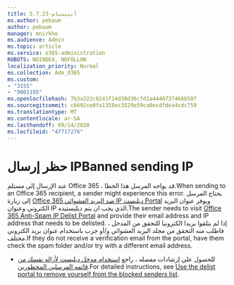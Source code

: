 ```yaml
---
title: أنتيسبام-5.7.23
ms.author: pebaum
author: pebaum
manager: mnirkhe
ms.audience: Admin
ms.topic: article
ms.service: o365-administration
ROBOTS: NOINDEX, NOFOLLOW
localization_priority: Normal
ms.collection: Adm_O365
ms.custom:
- "3155"
- "9001195"
ms.openlocfilehash: 7b3a322c8241f24d30d36cfd1a4440737466b58f
ms.sourcegitcommit: c6692ce0fa1358ec3529e59ca0ecdfdea4cdc759
ms.translationtype: MT
ms.contentlocale: ar-SA
ms.lasthandoff: 09/14/2020
ms.locfileid: "47717276"
---
```

# <a name="banned-sending-ip"></a><span data-ttu-id="c6374-102">حظر إرسال IP</span><span class="sxs-lookup"><span data-stu-id="c6374-102">Banned sending IP</span></span>

<span data-ttu-id="c6374-103">عند الإرسال إلى مستلم Office 365 ، قد يواجه المرسل هذا الخطا.</span><span class="sxs-lookup"><span data-stu-id="c6374-103">When sending to an Office 365 recipient, a sender might experience this error.</span></span> <span data-ttu-id="c6374-104">يحتاج المرسل إلى زيارة [Office 365 ضد البريد العشوائي IP ديليست Portal](https://sender.office.com/) ويوفر عنوان البريد الكتروني وعنوان IP الذي يجب ان يتم ديليستيده.</span><span class="sxs-lookup"><span data-stu-id="c6374-104">The sender needs to visit [Office 365 Anti-Spam IP Delist Portal](https://sender.office.com/) and provide their email address and IP address that needs to be delisted.</span></span> <span data-ttu-id="c6374-105">إذا لم يتلقوا بريدا الكترونيا للتحقق من المدخل ، فاطلب منه التحقق من مجلد البريد العشوائي و/أو جرب باستخدام عنوان بريد الكتروني مختلف.</span><span class="sxs-lookup"><span data-stu-id="c6374-105">If they do not receive a verification email from the portal, have them check the spam folder and/or try with a different email address.</span></span> 

- <span data-ttu-id="c6374-106">للحصول علي إرشادات مفصله ، راجع [استخدام مدخل ديليست لأزاله نفسك من قائمه المرسلين المحظورين](https://docs.microsoft.com/microsoft-365/security/office-365-security/use-the-delist-portal-to-remove-yourself-from-the-office-365-blocked-senders-lis?view=o365-worldwide).</span><span class="sxs-lookup"><span data-stu-id="c6374-106">For detailed instructions, see [Use the delist portal to remove yourself from the blocked senders list](https://docs.microsoft.com/microsoft-365/security/office-365-security/use-the-delist-portal-to-remove-yourself-from-the-office-365-blocked-senders-lis?view=o365-worldwide).</span></span>
